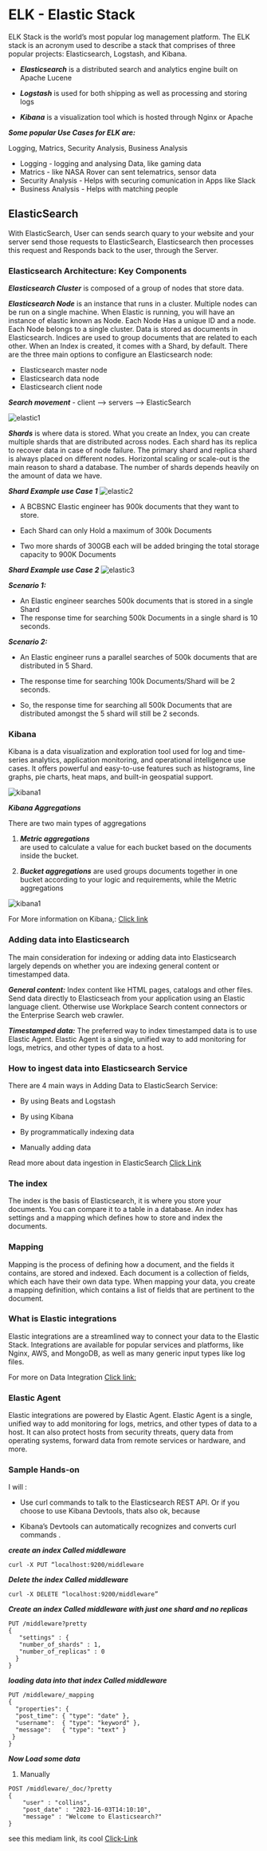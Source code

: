# ELK - Elastic Stack

ELK Stack is the world’s most popular log management platform.
The ELK stack is an acronym used to describe a stack that comprises 
of three popular projects: Elasticsearch, Logstash, and Kibana. 

 - ***Elasticsearch***
   is a distributed search and analytics engine built on Apache Lucene

 - ***Logstash***
   is used for both shipping as well as processing and storing logs

 - ***Kibana***
   is a visualization tool which is hosted through Nginx or Apache

 ***Some popular Use Cases for ELK are:***

Logging, Matrics, Security Analysis, Business Analysis
 -  Logging - logging and analysing Data, like gaming data
 -  Matrics - like NASA Rover can sent telematrics, sensor data
 -  Security Analysis - Helps with securing comunication in Apps like Slack
 -  Business Analysis - Helps with matching people

## ElasticSearch

With ElasticSearch, User can sends search quary to your website and your 
server send those requests to ElasticSearch, Elasticsearch then processes 
this request and Responds back to the user, through the Server.

### Elasticsearch Architecture: Key Components
 
***Elasticsearch Cluster***
 is composed of a group of nodes that store data.

***Elasticsearch Node***
 is an instance that runs in a cluster. Multiple nodes can be run on a 
 single machine. When Elastic is running, you will have an instance of 
 elastic known as Node. Each Node Has a unique ID and a node. Each Node 
 belongs to a single cluster. Data is stored as documents in Elasticsearch.
 Indices are used to group documents that are related to each other. 
 When an Index is created, it comes with a Shard, by default. 
 There are the three main options to configure an Elasticsearch node:

  - Elasticsearch master node
  - Elasticsearch data node
  - Elasticsearch client node

  ***Search movement*** - client --> servers --> ElasticSearch

 ![elastic1](photos/elastic1.png)

  ***Shards***
  is where data is stored. What you create an Index, you can create multiple 
  shards that are distributed across nodes. Each shard has its replica to 
  recover data in case of node failure. The primary shard and replica shard is 
  always placed on different nodes. Horizontal scaling or scale-out is the main 
  reason to shard a database. The number of shards depends heavily on the 
  amount of data we have.

  ***Shard Example use Case 1***
   ![elastic2](photos/elastic3.png)

   - A BCBSNC Elastic engineer has 900k documents that they want to store. 

   - Each Shard can only Hold a maximum of 300k Documents

   - Two more shards of 300GB each will be added bringing the total storage 
     capacity to 900K Documents


  ***Shard Example use Case 2***
   ![elastic3](photos/elastic4.png)

   
   ***Scenario 1:***

   - An Elastic engineer searches 500k documents that is stored in a single Shard 
   - The response time for searching 500k Documents in a single shard is 10 seconds.
  

   ***Scenario 2:***
   
   - An Elastic engineer runs a parallel searches of 500k documents that are 
     distributed in 5 Shard.

   - The response time for searching 100k  Documents/Shard will be 2 seconds.

   - So, the response time for searching all 500k Documents that are distributed 
     amongst the 5 shard will still be 2 seconds.


 
### Kibana

 Kibana is a data visualization and exploration tool used for log and time-series 
 analytics, application monitoring, and operational intelligence use cases. 
 It offers powerful and easy-to-use features such as histograms, line graphs, 
 pie charts, heat maps, and built-in geospatial support.

  ![kibana1](photos/kibana1.png)

   ***Kibana Aggregations***

   There are two main types of aggregations 
   
   1. ***Metric aggregations***  
     are used to calculate a value for each bucket based on the 
     documents inside the bucket.

   2. ***Bucket aggregations***
     are used groups documents together in one bucket according to your logic 
     and requirements, while the Metric aggregations 

  ![kibana1](photos/kibana2.png)
  
   For More information on Kibana,: [Click link](https://logz.io/blog/kibana-tutorial-2/#kibanaaggregations)

### Adding data into Elasticsearch
The main consideration for indexing or adding data into Elasticsearch largely depends on 
whether you are indexing general content or timestamped data.

***General content:***
Index content like HTML pages, catalogs and other files. Send data directly to Elasticseach 
from your application using an Elastic language client. Otherwise use Workplace Search 
content connectors or the Enterprise Search web crawler.

***Timestamped data:***
The preferred way to index timestamped data is to use Elastic Agent. Elastic Agent is a single, 
unified way to add monitoring for logs, metrics, and other types of data to a host.

### How to ingest data into Elasticsearch Service
There are 4 main ways in Adding Data to ElasticSearch Service:

- By using Beats and Logstash

- By using Kibana

- By programmatically indexing data 

- Manually adding data

Read more about data ingestion in ElasticSearch [Click Link](https://www.elastic.co/blog/how-to-ingest-data-into-elasticsearch-service)

### The index
The index is the basis of Elasticsearch, it is where you store your documents. You can compare it to a table in a database. An index has settings and a mapping which defines how to store and index the documents.

### Mapping 
Mapping is the process of defining how a document, and the fields it contains, are stored and indexed.
Each document is a collection of fields, which each have their own data type. When mapping your data, you 
create a mapping definition, which contains a list of fields that are pertinent to the document.

### What is Elastic integrations
Elastic integrations are a streamlined way to connect your data to the Elastic Stack. 
Integrations are available for popular services and platforms, like Nginx, AWS, and MongoDB, 
as well as many generic input types like log files.

For more on Data Integration [Click link:](https://docs.elastic.co/integrations)

### Elastic Agent
Elastic integrations are powered by Elastic Agent. Elastic Agent is a single, unified way to add 
monitoring for logs, metrics, and other types of data to a host. It can also protect hosts from 
security threats, query data from operating systems, forward data from remote services or hardware, and more. 

### Sample Hands-on
I will :

- Use curl commands to talk to the Elasticsearch REST API. 
   Or if you choose to use Kibana Devtools, thats also ok, because

- Kibana’s Devtools can automatically recognizes and converts curl commands .

 ***create an index Called middleware***

 ```curl -X PUT “localhost:9200/middleware```

***Delete the index Called middleware***

```curl -X DELETE “localhost:9200/middleware”```

***Create an index Called middleware with just one shard and no replicas***

```
PUT /middleware?pretty
{
   "settings" : {
   "number_of_shards" : 1,
   "number_of_replicas" : 0
  }
}
```

***loading data into that index Called middleware***

```
PUT /middleware/_mapping
{
  "properties": {
  "post_time": { "type": "date" },
  "username":  { "type": "keyword" },
  "message":   { "type": "text" }
 }
}
```

***Now Load some data***

1. Manually

```
POST /middleware/_doc/?pretty
{
    "user" : "collins",
    "post_date" : "2023-16-03T14:10:10",
    "message" : "Welcome to Elasticsearch?"
}
```

see this mediam link, its cool [Click-Link](https://medium.com/tech-explained/getting-hands-on-with-elasticsearch-9969a2894f8a)
